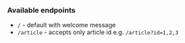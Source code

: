 ### Available endpoints

- `/` - default with welcome message  
- `/article` - accepts only article id e.g. `/article?id=1,2,3`
